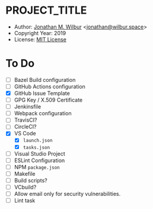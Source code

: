 # __PROJECT_TITLE__

* Author: [Jonathan M. Wilbur](https://jonathan.wilbur.space) <[jonathan@wilbur.space](mailto:jonathan@wilbur.space)>
* Copyright Year: 2019
* License: [MIT License](https://mit-license.org/)

# To Do

- [ ] Bazel Build configuration
- [ ] GitHub Actions configuration
- [x] GitHub Issue Template
- [ ] GPG Key / X.509 Certificate
- [ ] Jenkinsfile
- [ ] Webpack configuration
- [ ] TravisCI?
- [ ] CircleCI?
- [x] VS Code
  - [x] `launch.json`
  - [x] `tasks.json`
- [ ] Visual Studio Project
- [ ] ESLint Configuration
- [ ] NPM `package.json`
- [ ] Makefile
- [ ] Build scripts?
- [ ] VCbuild?
- [ ] Allow email only for security vulnerabilities.
- [ ] Lint task